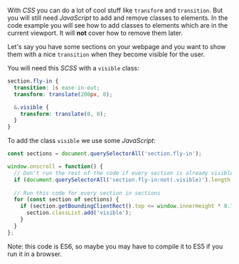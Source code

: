 ---
---

With *CSS* you can do a lot of cool stuff like `transform` and `transition`. But you will still need *JavaScript* to add and remove classes to elements. In the code example you will see how to add classes to elements which are in the current viewport. It will **not** cover how to remove them later.

Let's say you have some sections on your webpage and you want to show them with a nice `transition` when they become visible for the user.

You will need this *SCSS* with a `visible` class:

```scss
section.fly-in {
  transition: 1s ease-in-out;
  transform: translate(200px, 0);

  &.visible {
    transform: translate(0, 0);
  }
}
```

To add the class `visible` we use some *JavaScript*:

```js
const sections = document.querySelectorAll('section.fly-in');

window.onscroll = function() {
  // Don't run the rest of the code if every section is already visible
  if (document.querySelectorAll('section.fly-in:not(.visible)').length === 0) return;
  
  // Run this code for every section in sections
  for (const section of sections) {
    if (section.getBoundingClientRect().top <= window.innerHeight * 0.75 && section.getBoundingClientRect().top > 0) {
      section.classList.add('visible');
    }
  }
};
```

Note: this code is ES6, so maybe you may have to compile it to ES5 if you run it in a browser.
